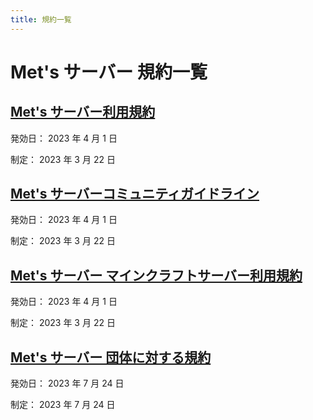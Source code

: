 ```yaml
---
title: 規約一覧
---
```


# Met's サーバー 規約一覧

## [Met's サーバー利用規約](terms)

発効日： 2023 年 4 月 1 日

制定： 2023 年 3 月 22 日

## [Met's サーバーコミュニティガイドライン](community-guideline)

発効日： 2023 年 4 月 1 日

制定： 2023 年 3 月 22 日

## [Met's サーバー マインクラフトサーバー利用規約](minecraft)

発効日： 2023 年 4 月 1 日

制定： 2023 年 3 月 22 日

## [Met's サーバー 団体に対する規約](group)

発効日： 2023 年 7 月 24 日

制定： 2023 年 7 月 24 日
